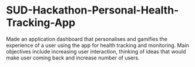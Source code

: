 # SUD-Hackathon-Personal-Health-Tracking-App
Made an application dashboard that personalises and gamifies the experience of a user using the app for health tracking and monitoring. Main objectives include increasing user interaction, thinking of ideas that would make user coming back and increase number of users.
